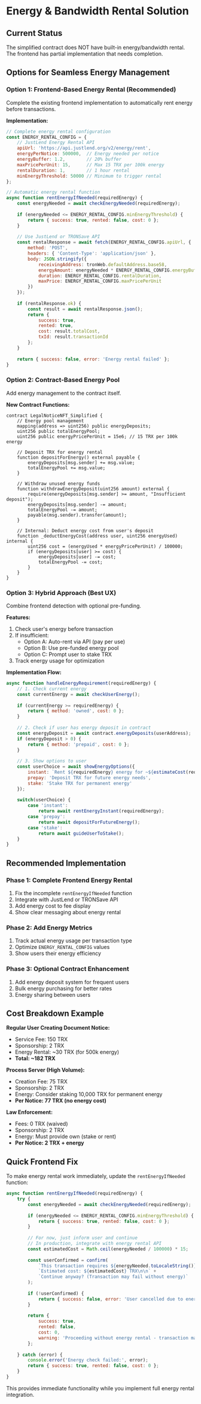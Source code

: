 # Energy & Bandwidth Rental Solution

## Current Status
The simplified contract does NOT have built-in energy/bandwidth rental. The frontend has partial implementation that needs completion.

## Options for Seamless Energy Management

### Option 1: Frontend-Based Energy Rental (Recommended)
Complete the existing frontend implementation to automatically rent energy before transactions.

**Implementation:**
```javascript
// Complete energy rental configuration
const ENERGY_RENTAL_CONFIG = {
    // JustLend Energy Rental API
    apiUrl: 'https://api.justlend.org/v2/energy/rent',
    energyPerNotice: 500000,  // Energy needed per notice
    energyBuffer: 1.2,        // 20% buffer
    maxPricePerUnit: 15,      // Max 15 TRX per 100k energy
    rentalDuration: 1,        // 1 hour rental
    minEnergyThreshold: 50000 // Minimum to trigger rental
};

// Automatic energy rental function
async function rentEnergyIfNeeded(requiredEnergy) {
    const energyNeeded = await checkEnergyNeeded(requiredEnergy);
    
    if (energyNeeded <= ENERGY_RENTAL_CONFIG.minEnergyThreshold) {
        return { success: true, rented: false, cost: 0 };
    }
    
    // Use JustLend or TRONSave API
    const rentalResponse = await fetch(ENERGY_RENTAL_CONFIG.apiUrl, {
        method: 'POST',
        headers: { 'Content-Type': 'application/json' },
        body: JSON.stringify({
            receivingAddress: tronWeb.defaultAddress.base58,
            energyAmount: energyNeeded * ENERGY_RENTAL_CONFIG.energyBuffer,
            duration: ENERGY_RENTAL_CONFIG.rentalDuration,
            maxPrice: ENERGY_RENTAL_CONFIG.maxPricePerUnit
        })
    });
    
    if (rentalResponse.ok) {
        const result = await rentalResponse.json();
        return {
            success: true,
            rented: true,
            cost: result.totalCost,
            txId: result.transactionId
        };
    }
    
    return { success: false, error: 'Energy rental failed' };
}
```

### Option 2: Contract-Based Energy Pool
Add energy management to the contract itself.

**New Contract Functions:**
```solidity
contract LegalNoticeNFT_Simplified {
    // Energy pool management
    mapping(address => uint256) public energyDeposits;
    uint256 public totalEnergyPool;
    uint256 public energyPricePerUnit = 15e6; // 15 TRX per 100k energy
    
    // Deposit TRX for energy rental
    function depositForEnergy() external payable {
        energyDeposits[msg.sender] += msg.value;
        totalEnergyPool += msg.value;
    }
    
    // Withdraw unused energy funds
    function withdrawEnergyDeposit(uint256 amount) external {
        require(energyDeposits[msg.sender] >= amount, "Insufficient deposit");
        energyDeposits[msg.sender] -= amount;
        totalEnergyPool -= amount;
        payable(msg.sender).transfer(amount);
    }
    
    // Internal: Deduct energy cost from user's deposit
    function _deductEnergyCost(address user, uint256 energyUsed) internal {
        uint256 cost = (energyUsed * energyPricePerUnit) / 100000;
        if (energyDeposits[user] >= cost) {
            energyDeposits[user] -= cost;
            totalEnergyPool -= cost;
        }
    }
}
```

### Option 3: Hybrid Approach (Best UX)
Combine frontend detection with optional pre-funding.

**Features:**
1. Check user's energy before transaction
2. If insufficient:
   - Option A: Auto-rent via API (pay per use)
   - Option B: Use pre-funded energy pool
   - Option C: Prompt user to stake TRX
3. Track energy usage for optimization

**Implementation Flow:**
```javascript
async function handleEnergyRequirement(requiredEnergy) {
    // 1. Check current energy
    const currentEnergy = await checkUserEnergy();
    
    if (currentEnergy >= requiredEnergy) {
        return { method: 'owned', cost: 0 };
    }
    
    // 2. Check if user has energy deposit in contract
    const energyDeposit = await contract.energyDeposits(userAddress);
    if (energyDeposit > 0) {
        return { method: 'prepaid', cost: 0 };
    }
    
    // 3. Show options to user
    const userChoice = await showEnergyOptions({
        instant: `Rent ${requiredEnergy} energy for ~${estimateCost(requiredEnergy)} TRX`,
        prepay: 'Deposit TRX for future energy needs',
        stake: 'Stake TRX for permanent energy'
    });
    
    switch(userChoice) {
        case 'instant':
            return await rentEnergyInstant(requiredEnergy);
        case 'prepay':
            return await depositForFutureEnergy();
        case 'stake':
            return await guideUserToStake();
    }
}
```

## Recommended Implementation

### Phase 1: Complete Frontend Energy Rental
1. Fix the incomplete `rentEnergyIfNeeded` function
2. Integrate with JustLend or TRONSave API
3. Add energy cost to fee display
4. Show clear messaging about energy rental

### Phase 2: Add Energy Metrics
1. Track actual energy usage per transaction type
2. Optimize `ENERGY_RENTAL_CONFIG` values
3. Show users their energy efficiency

### Phase 3: Optional Contract Enhancement
1. Add energy deposit system for frequent users
2. Bulk energy purchasing for better rates
3. Energy sharing between users

## Cost Breakdown Example

**Regular User Creating Document Notice:**
- Service Fee: 150 TRX
- Sponsorship: 2 TRX  
- Energy Rental: ~30 TRX (for 500k energy)
- **Total: ~182 TRX**

**Process Server (High Volume):**
- Creation Fee: 75 TRX
- Sponsorship: 2 TRX
- Energy: Consider staking 10,000 TRX for permanent energy
- **Per Notice: 77 TRX (no energy cost)**

**Law Enforcement:**
- Fees: 0 TRX (waived)
- Sponsorship: 2 TRX
- Energy: Must provide own (stake or rent)
- **Per Notice: 2 TRX + energy**

## Quick Frontend Fix

To make energy rental work immediately, update the `rentEnergyIfNeeded` function:

```javascript
async function rentEnergyIfNeeded(requiredEnergy) {
    try {
        const energyNeeded = await checkEnergyNeeded(requiredEnergy);
        
        if (energyNeeded <= ENERGY_RENTAL_CONFIG.minEnergyThreshold) {
            return { success: true, rented: false, cost: 0 };
        }
        
        // For now, just inform user and continue
        // In production, integrate with energy rental API
        const estimatedCost = Math.ceil(energyNeeded / 100000) * 15;
        
        const userConfirmed = confirm(
            `This transaction requires ${energyNeeded.toLocaleString()} energy.\n` +
            `Estimated cost: ${estimatedCost} TRX\n\n` +
            `Continue anyway? (Transaction may fail without energy)`
        );
        
        if (!userConfirmed) {
            return { success: false, error: 'User cancelled due to energy requirement' };
        }
        
        return { 
            success: true, 
            rented: false, 
            cost: 0,
            warning: 'Proceeding without energy rental - transaction may fail'
        };
        
    } catch (error) {
        console.error('Energy check failed:', error);
        return { success: true, rented: false, cost: 0 };
    }
}
```

This provides immediate functionality while you implement full energy rental integration.